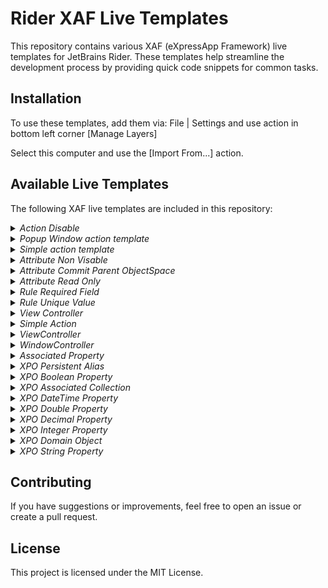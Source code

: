 # Rider XAF Live Templates

This repository contains various XAF (eXpressApp Framework) live templates for JetBrains Rider. These templates help streamline the development process by providing quick code snippets for common tasks.

## Installation

To use these templates, add them via: File | Settings and use action in bottom left corner [Manage Layers]

Select this computer and use the [Import From...] action.

## Available Live Templates

The following XAF live templates are included in this repository:

<details>
  <summary><i>Action Disable</i></summary>
  Live Code template: <b>actdisable</b>
</details>
<details>
  <summary><i>Popup Window action template</i></summary>
  Live Code template: <b>actpopw</b>
</details>
<details>
  <summary><i>Simple action template</i></summary>
  Live Code template: <b>actsmpl</b>
</details>

<details>
  <summary><i>Attribute Non Visable</i></summary>
  Live Code template: <b>attnv</b>
</details>
<details>
  <summary><i>Attribute Commit Parent ObjectSpace</i></summary>
  Live Code template: <b>attpos</b>
</details>
<details>
  <summary><i>Attribute Read Only</i></summary>
  Live Code template: <b>attro</b>
</details>
<details>
  <summary><i>Rule Required Field</i></summary>
  Live Code template: <b>rrf</b>
</details>
<details>
  <summary><i>Rule Unique Value</i></summary>
  Live Code template: <b>ruv</b>
</details>
<details>
  <summary><i>View Controller</i></summary>
  Live Code template: <b>vwctrl</b>
</details>
<details>
  <summary><i>Simple Action</i></summary>
  Live Code template: <b>xas</b>
</details>
<details>
  <summary><i>ViewController</i></summary>
  Live Code template: <b>xcv</b>
</details>
<details>
  <summary><i>WindowController</i></summary>
  Live Code template: <b>xcw</b>
</details>
<details>
  <summary><i>Associated Property</i></summary>
  Live Code template: <b>xpa</b>
</details>
<details>
  <summary><i>XPO Persistent Alias</i></summary>
  Live Code template: <b>xpalias</b>
</details>
<details>
  <summary><i>XPO Boolean Property</i></summary>
  Live Code template: <b>xpb</b>
</details>
<details>
  <summary><i>XPO Associated Collection</i></summary>
  Live Code template: <b>xpcl</b>
</details>
<details>
  <summary><i>XPO DateTime Property</i></summary>
  Live Code template: <b>xpd8</b>
</details>
<details>
  <summary><i>XPO Double Property</i></summary>
  Live Code template: <b>xpdbl</b>
</details>
<details>
  <summary><i>XPO Decimal Property</i></summary>
  Live Code template: <b>xpdec</b>
</details>
<details>
  <summary><i>XPO Integer Property</i></summary>
  Live Code template: <b>xpi</b>
</details>
<details>
  <summary><i>XPO Domain Object</i></summary>
  Live Code template: <b>xpo</b>
</details>
<details>
  <summary><i>XPO String Property</i></summary>
  Live Code template: <b>xps</b>
</details>

## Contributing

If you have suggestions or improvements, feel free to open an issue or create a pull request.

## License

This project is licensed under the MIT License.

